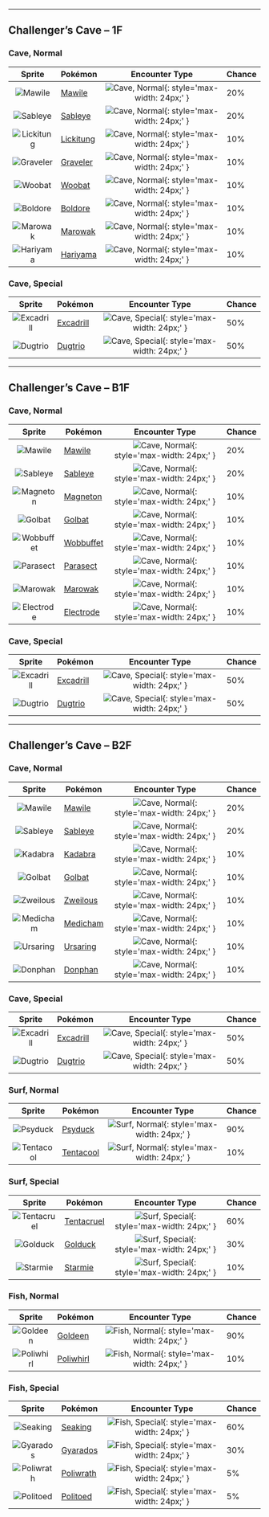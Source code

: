

---

## Challenger’s Cave – 1F

### Cave, Normal


| Sprite | Pokémon | Encounter Type | Chance |
| :---: | --- | :---: | --- |
| ![Mawile](https://raw.githubusercontent.com/PokeAPI/sprites/master/sprites/pokemon/versions/generation-v/black-white/animated/303.gif) | [Mawile](../pokemon/mawile.md/) | ![Cave, Normal](../assets/encounter_types/cave_normal.png){: style='max-width: 24px;' } | 20% |
| ![Sableye](https://raw.githubusercontent.com/PokeAPI/sprites/master/sprites/pokemon/versions/generation-v/black-white/animated/302.gif) | [Sableye](../pokemon/sableye.md/) | ![Cave, Normal](../assets/encounter_types/cave_normal.png){: style='max-width: 24px;' } | 20% |
| ![Lickitung](https://raw.githubusercontent.com/PokeAPI/sprites/master/sprites/pokemon/versions/generation-v/black-white/animated/108.gif) | [Lickitung](../pokemon/lickitung.md/) | ![Cave, Normal](../assets/encounter_types/cave_normal.png){: style='max-width: 24px;' } | 10% |
| ![Graveler](https://raw.githubusercontent.com/PokeAPI/sprites/master/sprites/pokemon/versions/generation-v/black-white/animated/75.gif) | [Graveler](../pokemon/graveler.md/) | ![Cave, Normal](../assets/encounter_types/cave_normal.png){: style='max-width: 24px;' } | 10% |
| ![Woobat](https://raw.githubusercontent.com/PokeAPI/sprites/master/sprites/pokemon/versions/generation-v/black-white/animated/527.gif) | [Woobat](../pokemon/woobat.md/) | ![Cave, Normal](../assets/encounter_types/cave_normal.png){: style='max-width: 24px;' } | 10% |
| ![Boldore](https://raw.githubusercontent.com/PokeAPI/sprites/master/sprites/pokemon/versions/generation-v/black-white/animated/525.gif) | [Boldore](../pokemon/boldore.md/) | ![Cave, Normal](../assets/encounter_types/cave_normal.png){: style='max-width: 24px;' } | 10% |
| ![Marowak](https://raw.githubusercontent.com/PokeAPI/sprites/master/sprites/pokemon/versions/generation-v/black-white/animated/105.gif) | [Marowak](../pokemon/marowak.md/) | ![Cave, Normal](../assets/encounter_types/cave_normal.png){: style='max-width: 24px;' } | 10% |
| ![Hariyama](https://raw.githubusercontent.com/PokeAPI/sprites/master/sprites/pokemon/versions/generation-v/black-white/animated/297.gif) | [Hariyama](../pokemon/hariyama.md/) | ![Cave, Normal](../assets/encounter_types/cave_normal.png){: style='max-width: 24px;' } | 10%

### Cave, Special


| Sprite | Pokémon | Encounter Type | Chance |
| :---: | --- | :---: | --- |
| ![Excadrill](https://raw.githubusercontent.com/PokeAPI/sprites/master/sprites/pokemon/versions/generation-v/black-white/animated/530.gif) | [Excadrill](../pokemon/excadrill.md/) | ![Cave, Special](../assets/encounter_types/cave_special.png){: style='max-width: 24px;' } | 50% |
| ![Dugtrio](https://raw.githubusercontent.com/PokeAPI/sprites/master/sprites/pokemon/versions/generation-v/black-white/animated/51.gif) | [Dugtrio](../pokemon/dugtrio.md/) | ![Cave, Special](../assets/encounter_types/cave_special.png){: style='max-width: 24px;' } | 50%

---

## Challenger’s Cave – B1F

### Cave, Normal


| Sprite | Pokémon | Encounter Type | Chance |
| :---: | --- | :---: | --- |
| ![Mawile](https://raw.githubusercontent.com/PokeAPI/sprites/master/sprites/pokemon/versions/generation-v/black-white/animated/303.gif) | [Mawile](../pokemon/mawile.md/) | ![Cave, Normal](../assets/encounter_types/cave_normal.png){: style='max-width: 24px;' } | 20% |
| ![Sableye](https://raw.githubusercontent.com/PokeAPI/sprites/master/sprites/pokemon/versions/generation-v/black-white/animated/302.gif) | [Sableye](../pokemon/sableye.md/) | ![Cave, Normal](../assets/encounter_types/cave_normal.png){: style='max-width: 24px;' } | 20% |
| ![Magneton](https://raw.githubusercontent.com/PokeAPI/sprites/master/sprites/pokemon/versions/generation-v/black-white/animated/82.gif) | [Magneton](../pokemon/magneton.md/) | ![Cave, Normal](../assets/encounter_types/cave_normal.png){: style='max-width: 24px;' } | 10% |
| ![Golbat](https://raw.githubusercontent.com/PokeAPI/sprites/master/sprites/pokemon/versions/generation-v/black-white/animated/42.gif) | [Golbat](../pokemon/golbat.md/) | ![Cave, Normal](../assets/encounter_types/cave_normal.png){: style='max-width: 24px;' } | 10% |
| ![Wobbuffet](https://raw.githubusercontent.com/PokeAPI/sprites/master/sprites/pokemon/versions/generation-v/black-white/animated/202.gif) | [Wobbuffet](../pokemon/wobbuffet.md/) | ![Cave, Normal](../assets/encounter_types/cave_normal.png){: style='max-width: 24px;' } | 10% |
| ![Parasect](https://raw.githubusercontent.com/PokeAPI/sprites/master/sprites/pokemon/versions/generation-v/black-white/animated/47.gif) | [Parasect](../pokemon/parasect.md/) | ![Cave, Normal](../assets/encounter_types/cave_normal.png){: style='max-width: 24px;' } | 10% |
| ![Marowak](https://raw.githubusercontent.com/PokeAPI/sprites/master/sprites/pokemon/versions/generation-v/black-white/animated/105.gif) | [Marowak](../pokemon/marowak.md/) | ![Cave, Normal](../assets/encounter_types/cave_normal.png){: style='max-width: 24px;' } | 10% |
| ![Electrode](https://raw.githubusercontent.com/PokeAPI/sprites/master/sprites/pokemon/versions/generation-v/black-white/animated/101.gif) | [Electrode](../pokemon/electrode.md/) | ![Cave, Normal](../assets/encounter_types/cave_normal.png){: style='max-width: 24px;' } | 10%

### Cave, Special


| Sprite | Pokémon | Encounter Type | Chance |
| :---: | --- | :---: | --- |
| ![Excadrill](https://raw.githubusercontent.com/PokeAPI/sprites/master/sprites/pokemon/versions/generation-v/black-white/animated/530.gif) | [Excadrill](../pokemon/excadrill.md/) | ![Cave, Special](../assets/encounter_types/cave_special.png){: style='max-width: 24px;' } | 50% |
| ![Dugtrio](https://raw.githubusercontent.com/PokeAPI/sprites/master/sprites/pokemon/versions/generation-v/black-white/animated/51.gif) | [Dugtrio](../pokemon/dugtrio.md/) | ![Cave, Special](../assets/encounter_types/cave_special.png){: style='max-width: 24px;' } | 50%

---

## Challenger’s Cave – B2F

### Cave, Normal


| Sprite | Pokémon | Encounter Type | Chance |
| :---: | --- | :---: | --- |
| ![Mawile](https://raw.githubusercontent.com/PokeAPI/sprites/master/sprites/pokemon/versions/generation-v/black-white/animated/303.gif) | [Mawile](../pokemon/mawile.md/) | ![Cave, Normal](../assets/encounter_types/cave_normal.png){: style='max-width: 24px;' } | 20% |
| ![Sableye](https://raw.githubusercontent.com/PokeAPI/sprites/master/sprites/pokemon/versions/generation-v/black-white/animated/302.gif) | [Sableye](../pokemon/sableye.md/) | ![Cave, Normal](../assets/encounter_types/cave_normal.png){: style='max-width: 24px;' } | 20% |
| ![Kadabra](https://raw.githubusercontent.com/PokeAPI/sprites/master/sprites/pokemon/versions/generation-v/black-white/animated/64.gif) | [Kadabra](../pokemon/kadabra.md/) | ![Cave, Normal](../assets/encounter_types/cave_normal.png){: style='max-width: 24px;' } | 10% |
| ![Golbat](https://raw.githubusercontent.com/PokeAPI/sprites/master/sprites/pokemon/versions/generation-v/black-white/animated/42.gif) | [Golbat](../pokemon/golbat.md/) | ![Cave, Normal](../assets/encounter_types/cave_normal.png){: style='max-width: 24px;' } | 10% |
| ![Zweilous](https://raw.githubusercontent.com/PokeAPI/sprites/master/sprites/pokemon/versions/generation-v/black-white/animated/634.gif) | [Zweilous](../pokemon/zweilous.md/) | ![Cave, Normal](../assets/encounter_types/cave_normal.png){: style='max-width: 24px;' } | 10% |
| ![Medicham](https://raw.githubusercontent.com/PokeAPI/sprites/master/sprites/pokemon/versions/generation-v/black-white/animated/308.gif) | [Medicham](../pokemon/medicham.md/) | ![Cave, Normal](../assets/encounter_types/cave_normal.png){: style='max-width: 24px;' } | 10% |
| ![Ursaring](https://raw.githubusercontent.com/PokeAPI/sprites/master/sprites/pokemon/versions/generation-v/black-white/animated/217.gif) | [Ursaring](../pokemon/ursaring.md/) | ![Cave, Normal](../assets/encounter_types/cave_normal.png){: style='max-width: 24px;' } | 10% |
| ![Donphan](https://raw.githubusercontent.com/PokeAPI/sprites/master/sprites/pokemon/versions/generation-v/black-white/animated/232.gif) | [Donphan](../pokemon/donphan.md/) | ![Cave, Normal](../assets/encounter_types/cave_normal.png){: style='max-width: 24px;' } | 10%

### Cave, Special


| Sprite | Pokémon | Encounter Type | Chance |
| :---: | --- | :---: | --- |
| ![Excadrill](https://raw.githubusercontent.com/PokeAPI/sprites/master/sprites/pokemon/versions/generation-v/black-white/animated/530.gif) | [Excadrill](../pokemon/excadrill.md/) | ![Cave, Special](../assets/encounter_types/cave_special.png){: style='max-width: 24px;' } | 50% |
| ![Dugtrio](https://raw.githubusercontent.com/PokeAPI/sprites/master/sprites/pokemon/versions/generation-v/black-white/animated/51.gif) | [Dugtrio](../pokemon/dugtrio.md/) | ![Cave, Special](../assets/encounter_types/cave_special.png){: style='max-width: 24px;' } | 50%

### Surf, Normal


| Sprite | Pokémon | Encounter Type | Chance |
| :---: | --- | :---: | --- |
| ![Psyduck](https://raw.githubusercontent.com/PokeAPI/sprites/master/sprites/pokemon/versions/generation-v/black-white/animated/54.gif) | [Psyduck](../pokemon/psyduck.md/) | ![Surf, Normal](../assets/encounter_types/surf_normal.png){: style='max-width: 24px;' } | 90% |
| ![Tentacool](https://raw.githubusercontent.com/PokeAPI/sprites/master/sprites/pokemon/versions/generation-v/black-white/animated/72.gif) | [Tentacool](../pokemon/tentacool.md/) | ![Surf, Normal](../assets/encounter_types/surf_normal.png){: style='max-width: 24px;' } | 10%

### Surf, Special


| Sprite | Pokémon | Encounter Type | Chance |
| :---: | --- | :---: | --- |
| ![Tentacruel](https://raw.githubusercontent.com/PokeAPI/sprites/master/sprites/pokemon/versions/generation-v/black-white/animated/73.gif) | [Tentacruel](../pokemon/tentacruel.md/) | ![Surf, Special](../assets/encounter_types/surf_special.png){: style='max-width: 24px;' } | 60% |
| ![Golduck](https://raw.githubusercontent.com/PokeAPI/sprites/master/sprites/pokemon/versions/generation-v/black-white/animated/55.gif) | [Golduck](../pokemon/golduck.md/) | ![Surf, Special](../assets/encounter_types/surf_special.png){: style='max-width: 24px;' } | 30% |
| ![Starmie](https://raw.githubusercontent.com/PokeAPI/sprites/master/sprites/pokemon/versions/generation-v/black-white/animated/121.gif) | [Starmie](../pokemon/starmie.md/) | ![Surf, Special](../assets/encounter_types/surf_special.png){: style='max-width: 24px;' } | 10%

### Fish, Normal


| Sprite | Pokémon | Encounter Type | Chance |
| :---: | --- | :---: | --- |
| ![Goldeen](https://raw.githubusercontent.com/PokeAPI/sprites/master/sprites/pokemon/versions/generation-v/black-white/animated/118.gif) | [Goldeen](../pokemon/goldeen.md/) | ![Fish, Normal](../assets/encounter_types/fish_normal.png){: style='max-width: 24px;' } | 90% |
| ![Poliwhirl](https://raw.githubusercontent.com/PokeAPI/sprites/master/sprites/pokemon/versions/generation-v/black-white/animated/61.gif) | [Poliwhirl](../pokemon/poliwhirl.md/) | ![Fish, Normal](../assets/encounter_types/fish_normal.png){: style='max-width: 24px;' } | 10%

### Fish, Special


| Sprite | Pokémon | Encounter Type | Chance |
| :---: | --- | :---: | --- |
| ![Seaking](https://raw.githubusercontent.com/PokeAPI/sprites/master/sprites/pokemon/versions/generation-v/black-white/animated/119.gif) | [Seaking](../pokemon/seaking.md/) | ![Fish, Special](../assets/encounter_types/fish_special.png){: style='max-width: 24px;' } | 60% |
| ![Gyarados](https://raw.githubusercontent.com/PokeAPI/sprites/master/sprites/pokemon/versions/generation-v/black-white/animated/130.gif) | [Gyarados](../pokemon/gyarados.md/) | ![Fish, Special](../assets/encounter_types/fish_special.png){: style='max-width: 24px;' } | 30% |
| ![Poliwrath](https://raw.githubusercontent.com/PokeAPI/sprites/master/sprites/pokemon/versions/generation-v/black-white/animated/62.gif) | [Poliwrath](../pokemon/poliwrath.md/) | ![Fish, Special](../assets/encounter_types/fish_special.png){: style='max-width: 24px;' } | 5% |
| ![Politoed](https://raw.githubusercontent.com/PokeAPI/sprites/master/sprites/pokemon/versions/generation-v/black-white/animated/186.gif) | [Politoed](../pokemon/politoed.md/) | ![Fish, Special](../assets/encounter_types/fish_special.png){: style='max-width: 24px;' } | 5% |
